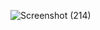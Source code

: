 ![Screenshot (214)](https://user-images.githubusercontent.com/78479119/130429225-5ee7e989-c54b-49fe-a451-95ffa0d51f78.png)

